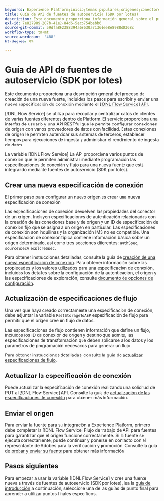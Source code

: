 ```yaml
---
keywords: Experience Platform;inicio;temas populares;orígenes;conectores;conectores de origen;sdk de fuentes;sdk;SDK
title: Guía de API de fuentes de autoservicio (SDK por lotes)
description: Este documento proporciona información general sobre el proceso de creación de una nueva fuente, incluidos los pasos para recuperar, escribir y enviar una nueva especificación de conexión mediante la API de servicio de flujo.
exl-id: 7e827989-207b-41e2-84d6-5ecb754bebb6
source-git-commit: 59dfa862388394a68630a7136dee8e8988d0368c
workflow-type: tm+mt
source-wordcount: '488'
ht-degree: 0%

---
```


# Guía de API de fuentes de autoservicio (SDK por lotes)

Este documento proporciona una descripción general del proceso de creación de una nueva fuente, incluidos los pasos para escribir y enviar una nueva especificación de conexión mediante el [[!DNL Flow Service] API](https://www.adobe.io/experience-platform-apis/references/flow-service/).

[!DNL Flow Service] se utiliza para recopilar y centralizar datos de clientes de varias fuentes diferentes dentro de Platform. El servicio proporciona una interfaz de usuario y una API RESTful que le permite configurar conexiones de origen con varios proveedores de datos con facilidad. Estas conexiones de origen le permiten autenticar sus sistemas de terceros, establecer tiempos para ejecuciones de ingesta y administrar el rendimiento de ingesta de datos.

La variable [!DNL Flow Service] La API proporciona varios puntos de conexión que le permiten administrar mediante programación las especificaciones de conexión y flujo para una nueva fuente que está integrando mediante fuentes de autoservicio (SDK por lotes).

## Crear una nueva especificación de conexión

El primer paso para configurar un nuevo origen es crear una nueva especificación de conexión.

Las especificaciones de conexión devuelven las propiedades del conector de un origen. Incluyen especificaciones de autenticación relacionadas con la creación de las conexiones base y de origen y un ID de especificación de conexión fijo que se asigna a un origen en particular. Las especificaciones de conexión son inquilinas y la organización IMS no es compatible. Una especificación de conexión típica contiene información básica sobre un origen determinado, así como tres secciones diferentes: `authSpec`, `sourceSpec`y `exploreSpec`.

Para obtener instrucciones detalladas, consulte la guía de [creación de una nueva especificación de conexión](./create.md). Para obtener información sobre las propiedades y los valores utilizados para una especificación de conexión, incluidos los detalles sobre la configuración de la autenticación, el origen y las especificaciones de exploración, consulte [documento de opciones de configuración](../config/config.md).

## Actualización de especificaciones de flujo

Una vez que haya creado correctamente una especificación de conexión, debe adjuntar la variable `RestStorageToAEP` especificación de flujo para permitir que el origen cree un flujo de datos.

Las especificaciones de flujo contienen información que define un flujo, incluidos los ID de conexión de origen y destino que admite, las especificaciones de transformación que deben aplicarse a los datos y los parámetros de programación necesarios para generar un flujo.

Para obtener instrucciones detalladas, consulte la guía de [actualizar especificaciones de flujo](./update-flow-specs.md).

## Actualizar la especificación de conexión

Puede actualizar la especificación de conexión realizando una solicitud de PUT al [!DNL Flow Service] API. Consulte la guía de [actualización de las especificaciones de conexión](./update-connection-specs.md) para obtener más información.

## Enviar el origen

Para enviar la fuente para su integración a Experience Platform, primero debe completar la [!DNL Flow Service] Flujo de trabajo de API para fuentes para garantizar que el origen funcione correctamente. Si la fuente se ejecuta correctamente, puede continuar y ponerse en contacto con el representante de Adobes para la verificación y promoción. Consulte la guía de [probar y enviar su fuente](./submit.md) para obtener más información

## Pasos siguientes

Para empezar a usar la variable [!DNL Flow Service] y cree una fuente nueva a través de fuentes de autoservicio (SDK por lotes), lea la [guía de introducción](./getting-started.md) a continuación, seleccione una de las guías de punto final para aprender a utilizar puntos finales específicos.
